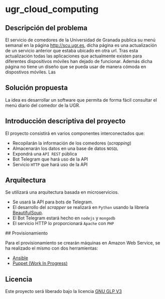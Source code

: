 # ugr_cloud_computing

## Descripción del problema

El servicio de comedores de la Universidad de Granada publica su menú semanal en la página http://scu.ugr.es, dicha página es una actualización de un servicio anterior que estaba ubicado en otra url.
Tras esta actualización todas las aplicaciones que actualmente existen para diferentes dispositivos móviles han dejado de funcionar.
Además dicha página no tiene un diseño que se pueda usar de manera cómoda en dispostivos móviles.
Las

## Solución propuesta

La idea es desarrollar un software que permita de forma fácil consultar el menú diario del comedor de la UGR.

## Introducción descriptiva del proyecto

El proyecto consistirá en varios componentes interconectados que:

- Recopilarán la información de los comedores (*scrapping*)
- Almacenarán los datos en una base de datos `NOSQL`
- Expondrá una `API REST` pública
- Bot Telegram que hará uso de la API
- Servicio `HTTP` que hará uso de la API

## Arquitectura

Se utilizará una arquitectura basada en microservicios.

- Se usará la API para bots de Telegram.
- El desarrollo del *scrapper* se realizará en `Python` usando la librería [BeautifulSoup](https://www.crummy.com/software/BeautifulSoup/).
- El Bot Telegram estará hecho en `nodejs` y `mongodb`
- El servicio HTTP lo proporcionará `Apache` con `PHP`

## Provisionamiento

Para el provisionamiento se crearán máquinas en Amazon Web Service, se ha realizado el mismo con dos herramientas:

 - [Ansible](https://github.com/erseco/ugr_cloud_computing/tree/master/provision/ansible/README.md)
 - [Puppet (Work In Progress)](https://github.com/erseco/ugr_cloud_computing/tree/master/provision/puppet/README.md)


## Licencia

Este proyecto será liberado bajo la licencia [GNU GLP V3](https://github.com/erseco/ugr_cloud_computing/blob/master/LICENSE)
